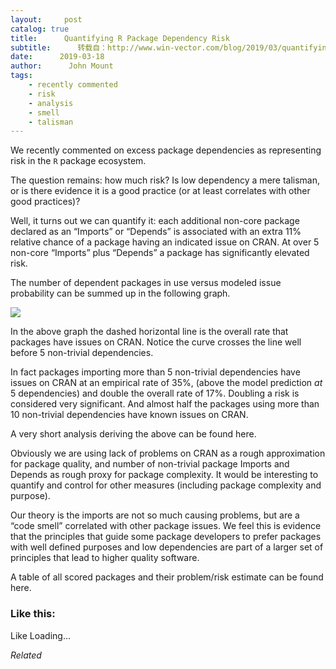 ```yaml
---
layout:     post
catalog: true
title:      Quantifying R Package Dependency Risk
subtitle:      转载自：http://www.win-vector.com/blog/2019/03/quantifying-r-package-dependency-risk/
date:      2019-03-18
author:      John Mount
tags:
    - recently commented
    - risk
    - analysis
    - smell
    - talisman
---
```


We recently commented on excess package dependencies as representing risk in the `R` package ecosystem.

The question remains: how much risk? Is low dependency a mere talisman, or is there evidence it is a good practice (or at least correlates with other good practices)?




Well, it turns out we can quantify it: each additional non-core package declared as an “Imports” or “Depends” is associated with an extra 11% relative chance of a package having an indicated issue on CRAN. At over 5 non-core “Imports” plus “Depends” a package has significantly elevated risk.

The number of dependent packages in use versus modeled issue probability can be summed up in the following graph.

![](https://i1.wp.com/www.win-vector.com/blog/wp-content/uploads/2019/03/unnamed-chunk-6-2.png?w=660)


In the above graph the dashed horizontal line is the overall rate that packages have issues on CRAN. Notice the curve crosses the line well before 5 non-trivial dependencies.

In fact packages importing more than 5 non-trivial dependencies have issues on CRAN at an empirical rate of 35%, (above the model prediction *at* 5 dependencies) and double the overall rate of 17%. Doubling a risk is considered very significant. And almost half the packages using more than 10 non-trivial dependencies have known issues on CRAN.

A very short analysis deriving the above can be found here.

Obviously we are using lack of problems on CRAN as a rough approximation for package quality, and number of non-trivial package Imports and Depends as rough proxy for package complexity. It would be interesting to quantify and control for other measures (including package complexity and purpose).

Our theory is the imports are not so much causing problems, but are a “code smell” correlated with other package issues. We feel this is evidence that the principles that guide some package developers to prefer packages with well defined purposes and low dependencies are part of a larger set of principles that lead to higher quality software.

A table of all scored packages and their problem/risk estimate can be found here.

### Like this:

Like Loading...


*Related*

